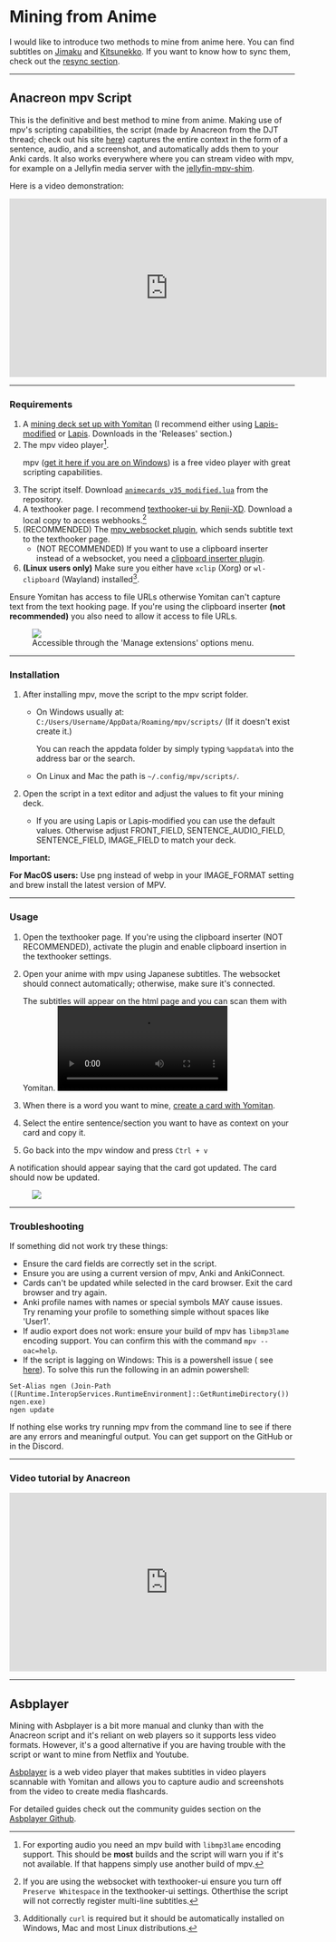 # Mining from Anime

I would like to introduce two methods to mine from anime here. You can find subtitles
on [Jimaku](https://jimaku.cc/) and [Kitsunekko](https://kitsunekko.net/dirlist.php?dir=subtitles%2Fjapanese%2F).
If you want to know how to sync them, check out the [resync section](subtitles.md).

---

## Anacreon mpv Script

This is the definitive and best method to mine from anime. Making use of mpv's scripting capabilities, the script (made by
Anacreon from the DJT thread; check out his site [here](https://anacreondjt.gitlab.io/)) captures the entire
context in the form of a sentence, audio, and a screenshot, and automatically adds them to your Anki cards.
It also works everywhere where you can stream video with mpv, for example on a Jellyfin media server with the [jellyfin-mpv-shim](https://github.com/jellyfin/jellyfin-mpv-shim).

Here is a video demonstration:

<iframe width="560" height="315" src="https://www.youtube.com/embed/M4t7HYS73ZQ" frameborder="0" allow="accelerometer; autoplay; clipboard-write; encrypted-media; gyroscope; picture-in-picture" allowfullscreen></iframe>


---

### Requirements

1. A [mining deck set up with Yomitan](yomichansetup.md) 
   (I recommend either using [Lapis-modified](https://github.com/friedrich-de/lapis-modified) or [Lapis](https://github.com/donkuri/lapis). Downloads in the 'Releases' section.)
2. The mpv video player[^1]. <p>mpv ([get it here if you are on Windows](https://mpv.io/)) is a free video player with great scripting capabilities.</p>
3. The script itself. Download [`animecards_v35_modified.lua`](https://github.com/friedrich-de/Anacreon-Script) from the repository. 
4. A texthooker page. I recommend [texthooker-ui by Renji-XD](https://github.com/Renji-XD/texthooker-ui). 
   Download a local copy to access webhooks.[^2]
5. (RECOMMENDED) The [mpv_websocket plugin](https://github.com/kuroahna/mpv_websocket), which sends subtitle text to the texthooker page.
      - (NOT RECOMMENDED) If you want to use a clipboard inserter instead of a websocket, you need a [clipboard inserter plugin](https://github.com/laplus-sadness/lap-clipboard-inserter).  
6. **(Linux users only)** Make sure you either have `xclip` (Xorg) or `wl-clipboard` (Wayland) installed[^3].

Ensure Yomitan has access to file URLs otherwise Yomitan can't capture text from the text hooking page.
If you're using the clipboard inserter **(not recommended)** you also need to allow it access to file URLs.

<figure>
  <img src="../images/yomichanaccess.jpg"/>
  <figcaption>Accessible through the 'Manage extensions' options menu.</figcaption>
</figure>

[^1]: For exporting audio you need an mpv build with `libmp3lame` encoding support. This should be **most** builds and the script will warn you if it's not available. If that happens simply use another build of mpv.

[^2]: If you are using the websocket with texthooker-ui ensure you turn off `Preserve Whitespace` in the texthooker-ui settings. Otherthise the script will not correctly register multi-line subtitles.

[^3]: Additionally `curl` is required but it should be automatically installed on Windows, Mac and most Linux distributions.

---

### Installation

1. After installing mpv, move the script to the mpv script folder. 
      - On Windows usually at: `C:/Users/Username/AppData/Roaming/mpv/scripts/` (If it doesn't exist create it.) <p>You can reach the appdata
      folder by simply typing `%appdata%` into the address bar or the search.</p> 
      - On Linux and Mac the path is `~/.config/mpv/scripts/`.

2. Open the script in a text editor and adjust the values to fit your mining deck.
      - If you are using Lapis or Lapis-modified you can use the default values. Otherwise adjust FRONT_FIELD, SENTENCE_AUDIO_FIELD, SENTENCE_FIELD, IMAGE_FIELD to match your deck.

**Important:**

**For MacOS users:**
Use png instead of webp in your IMAGE_FORMAT setting and brew install the latest version of MPV.

---

### Usage

1. Open the texthooker page. If you're using the clipboard inserter (NOT RECOMMENDED), activate the plugin and enable clipboard insertion in the texthooker settings.

2. Open your anime with mpv using Japanese subtitles. The websocket should connect automatically; otherwise, make sure it's connected. <p>The subtitles will appear on the html page and you can scan them with Yomitan.
   <video controls>
    <source src="../video/clipboardmpv.mp4" type="video/mp4">
    Your browser does not support the video tag.
   </video>
3. When there is a word you want to mine, [create a card with Yomitan](yomichansetup.md).
4. Select the entire sentence/section you want to have as context on your card and copy it.
5. Go back into the mpv window and press `Ctrl + v `
<p>A notification should appear saying that the card got updated. The card should now be updated. </p>

<figure>
  <img src="../images/confirmmessage.jpg"/>
</figure>

---

### Troubleshooting

If something did not work try these things:

- Ensure the card fields are correctly set in the script.
- Ensure you are using a current version of mpv, Anki and AnkiConnect.
- Cards can't be updated while selected in the card browser. Exit the card browser and try again.
- Anki profile names with names or special symbols MAY cause issues. 
  Try renaming your profile to something simple without spaces like 'User1'.
- If audio export does not work: ensure your build of mpv has `libmp3lame` encoding support. You can confirm this with the command `mpv --oac=help`.
- If the script is lagging on Windows: This is a powershell issue (
  see [here](https://www.reddit.com/r/PowerShell/comments/6a6gnd/powershell_console_is_slow_to_start/)). To solve this
  run the following in an admin powershell:
```
Set-Alias ngen (Join-Path ([Runtime.InteropServices.RuntimeEnvironment]::GetRuntimeDirectory()) ngen.exe)
ngen update
```

If nothing else works try running mpv from the command line to see if there are any errors and meaningful output.
You can get support on the GitHub or in the Discord.

---

### Video tutorial by Anacreon

<iframe width="560" height="315" src="https://www.youtube.com/embed/wSexzzsJSqA" frameborder="0" allow="accelerometer; autoplay; clipboard-write; encrypted-media; gyroscope; picture-in-picture" allowfullscreen></iframe>

---

## Asbplayer

Mining with Asbplayer is a bit more manual and clunky than with the Anacreon script and it's reliant on web players so it supports less video formats.
However, it's a good alternative if you are having trouble with the script or want to mine from Netflix and Youtube.

[Asbplayer](https://github.com/killergerbah/asbplayer) is a web video player that makes subtitles in video players scannable
with Yomitan and allows you to capture audio and screenshots from the video to create media flashcards.

For detailed guides check out the community guides section on the [Asbplayer Github](https://github.com/killergerbah/asbplayer#community-guides).